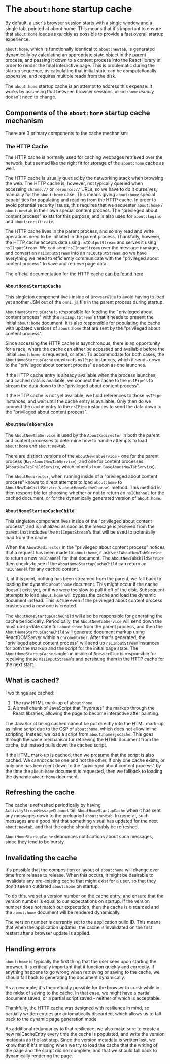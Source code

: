 # The `about:home` startup cache

By default, a user's browser session starts with a single window and a single tab, pointed at about:home. This means that it's important to ensure that `about:home` loads as quickly as possible to provide a fast overall startup experience.

`about:home`, which is functionally identical to `about:newtab`, is generated dynamically by calculating an appropriate state object in the parent process, and passing it down to a content process into the React library in order to render the final interactive page. This is problematic during the startup sequence, as calculating that initial state can be computationally expensive, and requires multiple reads from the disk.

The `about:home` startup cache is an attempt to address this expense. It works by assuming that between browser sessions, `about:home` _usually_ doesn't need to change.

## Components of the `about:home` startup cache mechanism

There are 3 primary components to the cache mechanism:

### The HTTP Cache

The HTTP cache is normally used for caching webpages retrieved over the network, but seemed like the right fit for storage of the `about:home` cache as well.

The HTTP cache is usually queried by the networking stack when browsing the web. The HTTP cache is, however, not typically queried when accessing `chrome://` or `resource://` URLs, so we have to do it ourselves, manually for the `about:home` case. This means giving `about:home` special capabilities for populating and reading from the HTTP cache. In order to avoid potential security issues, this requires that we sequester `about:home` / `about:newtab` in their own special content process. The "privileged about content process" exists for this purpose, and is also used for `about:logins` and `about:certificate`.

The HTTP cache lives in the parent process, and so any read and write operations need to be initiated in the parent process. Thankfully, however, the HTTP cache accepts data using `nsIOutputStream` and serves it using `nsIInputStream`. We can send `nsIInputStream` over the message manager, and convert an `nsIInputStream` into an `nsIOutputStream`, so we have everything we need to efficiently communicate with the "privileged about content process" to save and retrieve page data.

The official documentation for the HTTP cache [can be found here](https://developer.mozilla.org/en-US/docs/Mozilla/HTTP_cache).

### `AboutHomeStartupCache`

This singleton component lives inside of `BrowserGlue` to avoid having to load yet another JSM out of the `omni.ja` file in the parent process during startup.

`AboutHomeStartupCache` is responsible for feeding the "privileged about content process" with the `nsIInputStream`'s that it needs to present the initial `about:home` document. It is also responsible for populating the cache with updated versions of `about:home` that are sent by the "privileged about content process".

Since accessing the HTTP cache is asynchronous, there is an opportunity for a race, where the cache can either be accessed and available before the initial `about:home` is requested, or after. To accommodate for both cases, the `AboutHomeStartupCache` constructs `nsIPipe` instances, which it sends down to the "privileged about content process" as soon as one launches.

If the HTTP cache entry is already available when the process launches, and cached data is available, we connect the cache to the `nsIPipe`'s to stream the data down to the "privileged about content process".

If the HTTP cache is not yet available, we hold references to those `nsIPipe` instances, and wait until the cache entry is available. Only then do we connect the cache entry to the `nsIPipe` instances to send the data down to the "privileged about content process".

### `AboutNewTabService`

The `AboutNewTabService` is used by the `AboutRedirector` in both the parent and content processes to determine how to handle attempts to load `about:home` and `about:newtab`.

There are distinct versions of the `AboutNewTabService` - one for the parent process (`BaseAboutNewTabService`), and one for content processes (`AboutNewTabChildService`, which inherits from `BaseAboutNewTabService`).

The `AboutRedirector`, when running inside of a "privileged about content process" knows to direct attempts to load `about:home` to `AboutNewTabChildService`'s `aboutHomeCacheChannel` method. This method is then responsible for choosing whether or not to return an `nsIChannel` for the cached document, or for the dynamically generated version of `about:home`.

### `AboutHomeStartupCacheChild`

This singleton component lives inside of the "privileged about content process", and is initialized as soon as the message is received from the parent that includes the `nsIInputStream`'s that will be used to potentially load from the cache.

When the `AboutRedirector` in the "privileged about content process" notices that a request has been made to `about:home`, it asks `nsIAboutNewTabService` to return a new `nsIChannel` for that document. The `AboutNewTabChildService` then checks to see if the `AboutHomeStartupCacheChild` can return an `nsIChannel` for any cached content.

If, at this point, nothing has been streamed from the parent, we fall back to loading the dynamic `about:home` document. This might occur if the cache doesn't exist yet, or if we were too slow to pull it off of the disk. Subsequent attempts to load `about:home` will bypass the cache and load the dynamic document instead. This is true even if the privileged about content process crashes and a new one is created.

The `AboutHomeStartupCacheChild` will also be responsible for generating the cache periodically. Periodically, the `AboutNewTabService` will send down the most up-to-date state for `about:home` from the parent process, and then the `AboutHomeStartupCacheChild` will generate document markup using ReactDOMServer within a `ChromeWorker`. After that's generated, the "privileged about content process" will send up `nsIInputStream` instances for both the markup and the script for the initial page state. The `AboutHomeStartupCache` singleton inside of `BrowserGlue` is responsible for receiving those `nsIInputStream`'s and persisting them in the HTTP cache for the next start.

## What is cached?

Two things are cached:

1. The raw HTML mark-up of `about:home`.
2. A small chunk of JavaScript that "hydrates" the markup through the React libraries, allowing the page to become interactive after painting.

The JavaScript being cached cannot be put directly into the HTML mark-up as inline script due to the CSP of `about:home`, which does not allow inline scripting. Instead, we load a script from `about:home?jscache`. This goes through the same mechanism for retrieving the HTML document from the cache, but instead pulls down the cached script.

If the HTML mark-up is cached, then we presume that the script is also cached. We cannot cache one and not the other. If only one cache exists, or only one has been sent down to the "privileged about content process" by the time the `about:home` document is requested, then we fallback to loading the dynamic `about:home` document.

## Refreshing the cache

The cache is refreshed periodically by having `ActivityStreamMessageChannel` tell `AboutHomeStartupCache` when it has sent any messages down to the preloaded `about:newtab`. In general, such messages are a good hint that something visual has updated for the next `about:newtab`, and that the cache should probably be refreshed.

`AboutHomeStartupCache` debounces notifications about such messages, since they tend to be bursty.

## Invalidating the cache

It's possible that the composition or layout of `about:home` will change over time from release to release. When this occurs, it might be desirable to invalidate any pre-existing cache that might exist for a user, so that they don't see an outdated `about:home` on startup.

To do this, we set a version number on the cache entry, and ensure that the version number is equal to our expectations on startup. If the version number does not match our expectation, then the cache is discarded and the `about:home` document will be rendered dynamically.

The version number is currently set to the application build ID. This means that when the application updates, the cache is invalidated on the first restart after a browser update is applied.

## Handling errors

`about:home` is typically the first thing that the user sees upon starting the browser. It is critically important that it function quickly and correctly. If anything happens to go wrong when retrieving or saving to the cache, we should fall back to generating the document dynamically.

As an example, it's theoretically possible for the browser to crash while in the midst of saving to the cache. In that case, we might have a partial document saved, or a partial script saved - neither of which is acceptable.

Thankfully, the HTTP cache was designed with resilience in mind, so partially written entries are automatically discarded, which allows us to fall back to the dynamic page generation mode.

As additional redundancy to that resilience, we also make sure to create a new nsICacheEntry every time the cache is populated, and write the version metadata as the last step. Since the version metadata is written last, we know that if it's missing when we try to load the cache that the writing of the page and the script did not complete, and that we should fall back to dynamically rendering the page.
